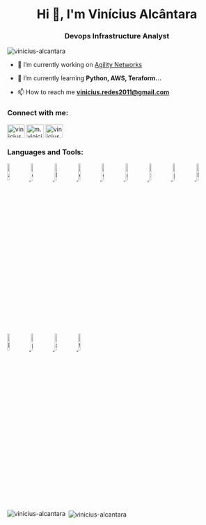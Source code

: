 <h1 align="center">Hi 👋, I'm Vinícius Alcântara</h1>
<h3 align="center">Devops Infrastructure Analyst</h3>

<p align="left"> <img src="https://komarev.com/ghpvc/?username=vinicius-alcantara&label=Profile%20views&color=0e75b6&style=flat" alt="vinicius-alcantara" /> </p>

- 🔭 I’m currently working on [Agility Networks](https://www.somosagility.com.br/)

- 🌱 I’m currently learning **Python, AWS, Teraform...**

- 📫 How to reach me **vinicius.redes2011@gmail.com**

<h3 align="left">Connect with me:</h3>
<p align="left">
<a href="https://linkedin.com/in/vinicius-alcantara" target="blank"><img align="center" src="https://cdn.jsdelivr.net/npm/simple-icons@3.0.1/icons/linkedin.svg" alt="vinicius-alcantara" height="30" width="40" /></a>
<a href="https://fb.com/m.vinicius.alcantara" target="blank"><img align="center" src="https://cdn.jsdelivr.net/npm/simple-icons@3.0.1/icons/facebook.svg" alt="m.vinicius.alcantara" height="30" width="40" /></a>
<a href="https://instagram.com/vinicius.b.alcantara" target="blank"><img align="center" src="https://cdn.jsdelivr.net/npm/simple-icons@3.0.1/icons/instagram.svg" alt="vinicius.b.alcantara" height="30" width="40" /></a>
</p>

<h3 align="left">Languages and Tools:</h3>
<p align="left"> <a href="https://aws.amazon.com" target="_blank"> <img src="https://www.vectorlogo.zone/logos/amazon_aws/amazon_aws-ar21.svg" alt="aws" width="10%"/> </a> </a> <a href="https://www.docker.com/" target="_blank"> <img src="https://www.vectorlogo.zone/logos/docker/docker-ar21.svg" alt="docker" width="10%"/> </a> <a href="https://kubernetes.io" target="_blank"> <img src="https://www.vectorlogo.zone/logos/kubernetes/kubernetes-ar21.svg" alt="kubernetes" width="10%"/> </a> <a href="https://git-scm.com/" target="_blank"> <img src="https://www.vectorlogo.zone/logos/git-scm/git-scm-ar21.svg" alt="git" width="10%"> </a> <a href="https://about.gitlab.com/" target="_blank"> <img src="https://www.vectorlogo.zone/logos/gitlab/gitlab-ar21.svg" alt="gitlab" width="10%"/> </a> <a href="https://grafana.com" target="_blank"> <img src="https://www.vectorlogo.zone/logos/grafana/grafana-ar21.svg" alt="grafana" width="10%"/> </a> <a href="https://www.zabbix.com/" target="_blank"> <img src="https://www.vectorlogo.zone/logos/zabbix/zabbix-ar21.svg" alt="zabbix" width="10%"/> </a> <a href="https://prometheus.io/" target="_blank"> <img src="https://www.vectorlogo.zone/logos/prometheusio/prometheusio-ar21.svg" alt="prometheus" width="10%"/> </a> <a href="https://www.elastic.co/kibana" target="_blank"> <img src="https://www.vectorlogo.zone/logos/elasticco_kibana/elasticco_kibana-ar21.svg" alt="kibana" width="10%"/> </a> <br/> <a href="https://www.gnu.org/software/bash/" target="_blank"> <img src="https://www.vectorlogo.zone/logos/gnu_bash/gnu_bash-ar21.svg" alt="bash" width="10%"/> </a> <a href="https://www.python.org/" target="_blank"> <img src="https://www.vectorlogo.zone/logos/python/python-ar21.svg" alt="python" width="10%"/> </a> <a href="https://www.ansible.com/" target="_blank"> <img src="https://www.vectorlogo.zone/logos/ansible/ansible-ar21.svg" alt="ansible" width="10%"/> </a> <a href="https://www.terraform.io/" target="_blank"> <img src="https://www.vectorlogo.zone/logos/terraformio/terraformio-ar21.svg" alt="terraform" width="10%"/> </a> 

</p>

<p><img align="left" src="https://github-readme-stats.vercel.app/api/top-langs?username=vinicius-alcantara&show_icons=true&locale=en&layout=compact" alt="vinicius-alcantara" /></p>

<p>&nbsp;<img align="center" src="https://github-readme-stats.vercel.app/api?username=vinicius-alcantara&show_icons=true&locale=en" alt="vinicius-alcantara" /></p>
